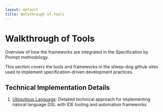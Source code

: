 ```yaml
---
layout: default
title: Walkthrough of Tools
---
```


# Walkthrough of Tools

Overview of how the frameworks are integrated in the Specification by Prompt methodology.

This section covers the tools and frameworks in the sheep-dog github sites used to implement specification-driven development practices.

## Technical Implementation Details

1. [Ubiquitous Language][1]: Detailed technical approach for implementing natural language DSL with IDE tooling and automation frameworks

[1]: ubiquitous-language